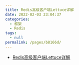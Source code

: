 ```yaml
---
title: Redis高级客户端Lettuce详解
date: 2022-02-03 23:04:37
categories: 
  - 框架
  - Redis
tags: 
  - null
permalink: /pages/b8166d/
---
```

- [Redis高级客户端Lettuce详解](https://www.cnblogs.com/throwable/p/11601538.html)

